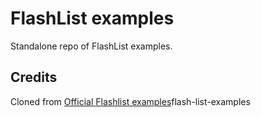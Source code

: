 # FlashList examples

Standalone repo of FlashList examples.

## Credits

Cloned from [Official Flashlist examples](https://github.com/Shopify/flash-list/tree/main/fixture)flash-list-examples